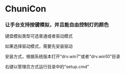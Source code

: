 # ChuniCon

### 让手台支持按键模拟，并且能自由控制灯的颜色

键盘模拟类型可选普通或者驱动模式

如果选择驱动模式，需要先安装驱动

安装方式，根据系统版本打开“drv.win7”或者“drv.win10”目录

右键以管理员方式运行目录中的“setup.cmd”
